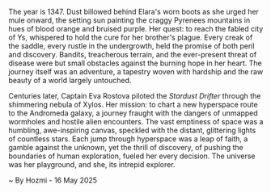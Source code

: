 
The year is 1347.  Dust billowed behind Elara's worn boots as she urged her mule onward, the setting sun painting the craggy Pyrenees mountains in hues of blood orange and bruised purple.  Her quest: to reach the fabled city of Ys, whispered to hold the cure for her brother's plague.  Every creak of the saddle, every rustle in the undergrowth, held the promise of both peril and discovery. Bandits, treacherous terrain, and the ever-present threat of disease were but small obstacles against the burning hope in her heart.  The journey itself was an adventure, a tapestry woven with hardship and the raw beauty of a world largely untouched.

Centuries later, Captain Eva Rostova piloted the *Stardust Drifter* through the shimmering nebula of Xylos.  Her mission: to chart a new hyperspace route to the Andromeda galaxy, a journey fraught with the dangers of unmapped wormholes and hostile alien encounters.  The vast emptiness of space was a humbling, awe-inspiring canvas, speckled with the distant, glittering lights of countless stars. Each jump through hyperspace was a leap of faith, a gamble against the unknown, yet the thrill of discovery, of pushing the boundaries of human exploration, fueled her every decision. The universe was her playground, and she, its intrepid explorer.

~ By Hozmi - 16 May 2025
